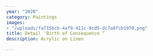```yaml
---
year: "2020"
category: Paintings
images:
- "/uploads/fa7156cb-4af9-411c-9cd5-dc7a8fcb1970.png"
title: Detail ‘Birth of Consequence “
description: Acrylic on Linen

---
```

